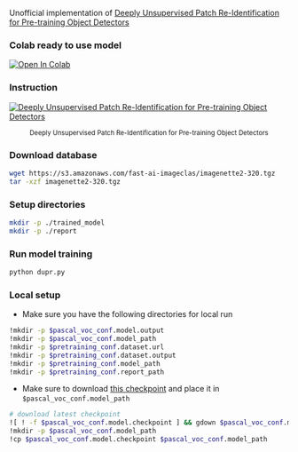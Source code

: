 Unofficial implementation of [Deeply Unsupervised Patch Re-Identification for
Pre-training Object Detectors](https://arxiv.org/abs/2103.04814)


### Colab ready to use model
[![Open In Colab](https://colab.research.google.com/assets/colab-badge.svg)](https://colab.research.google.com/drive/1DnNr7nDGMad7fUVFzXuDjj-lr3_HnypO?usp=sharing)

### Instruction


[![Deeply Unsupervised Patch Re-Identification for Pre-training Object Detectors][1]][1]

<div align="center"><small>Deeply Unsupervised Patch Re-Identification for
Pre-training Object Detectors</small></div>

### Download database

```bash
wget https://s3.amazonaws.com/fast-ai-imageclas/imagenette2-320.tgz
tar -xzf imagenette2-320.tgz
```

### Setup directories

```bash
mkdir -p ./trained_model
mkdir -p ./report
```

### Run model training

```bash
python dupr.py
```

### Local setup

- Make sure you have the following directories for local run
```bash
!mkdir -p $pascal_voc_conf.model.output
!mkdir -p $pascal_voc_conf.model_path
!mkdir -p $pretraining_conf.dataset.url
!mkdir -p $pretraining_conf.dataset.output
!mkdir -p $pretraining_conf.model_path
!mkdir -p $pretraining_conf.report_path
```
- Make sure to download [this checkpoint](https://drive.google.com/u/0/uc?id=1-c8ZJbhMX0w5FQR5-lshwK9yZAbhUGJm&export=download) and place it in `$pascal_voc_conf.model_path`
```bash
# download latest checkpoint
![ ! -f $pascal_voc_conf.model.checkpoint ] && gdown $pascal_voc_conf.model.download_url
!mkdir -p $pascal_voc_conf.model_path
!cp $pascal_voc_conf.model.checkpoint $pascal_voc_conf.model_path
```

  [1]:  https://i.stack.imgur.com/8Mbso.jpg
